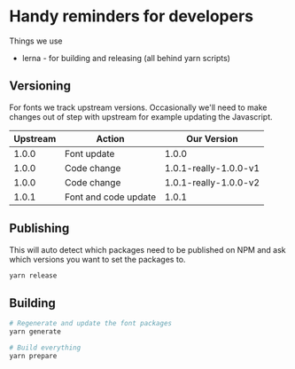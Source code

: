 # Handy reminders for developers

Things we use
* lerna - for building and releasing (all behind yarn scripts)

## Versioning

For fonts we track upstream versions. Occasionally we'll need to make changes out of step with upstream for example updating the Javascript.

| Upstream | Action               | Our Version           |
| -------- | -------------------- | --------------------- |
| 1.0.0    | Font update          | 1.0.0                 |
| 1.0.0    | Code change          | 1.0.1-really-1.0.0-v1 |
| 1.0.0    | Code change          | 1.0.1-really-1.0.0-v2 |
| 1.0.1    | Font and code update | 1.0.1                 |

## Publishing

This will auto detect which packages need to be published on NPM and ask which versions you want to set the packages to.
```sh
yarn release
```

## Building

```sh
# Regenerate and update the font packages
yarn generate

# Build everything
yarn prepare
```
